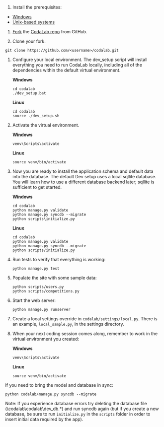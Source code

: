 1. Install the prerequisites:

* [Windows](https://github.com/codalab/codalab/wiki/Dev:-Getting-Started-on-Windows)
* [Unix-based systems](https://github.com/codalab/codalab/wiki/Dev:-Getting-Started-on-UNIX-based-Systems)

1. [Fork](https://help.github.com/articles/fork-a-repo) the [CodaLab repo](https://github.com/codalab/codalab) from GitHub.

1. Clone your fork.
```
git clone https://github.com/<username>/codalab.git
```

1. Configure your local environment. The dev_setup script will install everything you need to run CodaLab locally, including all of the dependencies within the default virtual environment.

    **Windows**
    ```
    cd codalab
    ./dev_setup.bat
    ```
    **Linux**
    ```
    cd codalab
    source ./dev_setup.sh
    ```

1. Activate the virtual environment.

    **Windows**
    ```
    venv\Scripts\activate
    ```
    
    **Linux**
    ```
    source venv/bin/activate
    ```

1. Now you are ready to install the application schema and default data into the database. The default Dev setup uses a local sqllite database. You will learn how to use a different database backend later; sqllite is sufficient to get started.

    **Windows** 
    ```
    cd codalab
    python manage.py validate
    python manage.py syncdb --migrate
    python scripts\initialize.py
    ```
    
    **Linux**
    ```
    cd codalab
    python manage.py validate
    python manage.py syncdb --migrate
    python scripts/initialize.py
    ```

1. Run tests to verify that everything is working:

    ```
    python manage.py test
    ```

1. Populate the site with some sample data:

    ```        
    python scripts/users.py
    python scripts/competitions.py
    ```

1. Start the web server:

    ```
    python manage.py runserver
    ```

1. Create a local settings override in `codalab/settings/local.py`. There is an example, `local_sample.py`, in the settings directory.

1. When your next coding session comes along, remember to work in the virtual environment you created:

    **Windows**
    ```
    venv\Scripts\activate
    ```
    
    **Linux**
    ```
    source venv/bin/activate
    ```

If you need to bring the model and database in sync:

```
python codalab/manage.py syncdb --migrate
```
    
Note: If you experience database errors try deleting the database file (\codalab\codalab\dev_db.*) and run syncdb again (but if you create a new database, be sure to run `initialize.py` in the `scripts` folder in order to insert initial data required by the app).
